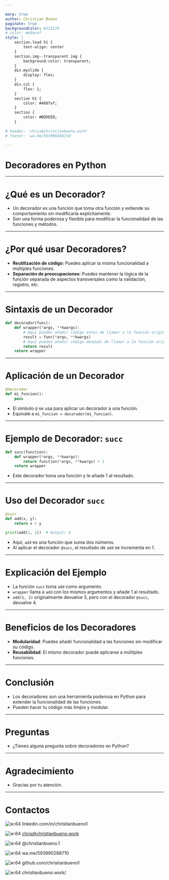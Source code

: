 ```yaml
---

marp: true
author: Christian Bueno
paginate: true
backgroundColor: #212529
# color: #e9ecef
style: |
    section.lead h1 {
        text-align: center
    }
    section.img--transparent img {
        background-color: transparent;
    }
    div.myslide {
        display: flex;
    }
    div.col {
        flex: 1;
    }
    section h1 {
        color: #468faf;
    }
    section {
        color: #BDDEE8;
    }
    
# header: 'chris@christianbueno.work'
# footer: 'wa.me/593990288710'

---
```

<!-- _class: lead -->
# Decoradores en Python

---
# ¿Qué es un Decorador?

- Un decorador es una función que toma otra función y extiende su comportamiento sin modificarla explícitamente.
- Son una forma poderosa y flexible para modificar la funcionalidad de las funciones y métodos.

---
# ¿Por qué usar Decoradores?

- **Reutilización de código**: Puedes aplicar la misma funcionalidad a múltiples funciones.
- **Separación de preocupaciones**: Puedes mantener la lógica de la función separada de aspectos transversales como la validación, registro, etc.

---

# Sintaxis de un Decorador

```python
def decorador(func):
    def wrapper(*args, **kwargs):
        # Aquí puedes añadir código antes de llamar a la función original
        result = func(*args, **kwargs)
        # Aquí puedes añadir código después de llamar a la función original
        return result
    return wrapper
```

---

# Aplicación de un Decorador

```python
@decorador
def mi_funcion():
    pass
```

- El símbolo `@` se usa para aplicar un decorador a una función.
- Equivale a `mi_funcion = decorador(mi_funcion)`.

---

# Ejemplo de Decorador: `succ`

```python
def succ(function):
    def wrapper(*args, **kwargs):
        return function(*args, **kwargs) + 1
    return wrapper
```

- Este decorador toma una función y le añade 1 al resultado.

---

# Uso del Decorador `succ`

```python
@succ
def add(x, y):
    return x + y

print(add(1, 2))  # Output: 4
```

- Aquí, `add` es una función que suma dos números.
- Al aplicar el decorador `@succ`, el resultado de `add` se incrementa en 1.

---

# Explicación del Ejemplo

- La función `succ` toma `add` como argumento.
- `wrapper` llama a `add` con los mismos argumentos y añade 1 al resultado.
- `add(1, 2)` originalmente devuelve 3, pero con el decorador `@succ`, devuelve 4.

---

# Beneficios de los Decoradores

- **Modularidad**: Puedes añadir funcionalidad a las funciones sin modificar su código.
- **Reusabilidad**: El mismo decorador puede aplicarse a múltiples funciones.

---

# Conclusión

- Los decoradores son una herramienta poderosa en Python para extender la funcionalidad de las funciones.
- Pueden hacer tu código más limpio y modular.

---

# Preguntas

- ¿Tienes alguna pregunta sobre decoradores en Python?

---

# Agradecimiento

- Gracias por tu atención.

---
# Contactos
<!-- _class: img--transparent -->
<div class="myslide">
<div class="col">

![w:64](https://api.iconify.design/mdi:linkedin.svg?color=%23ffffff)
linkedin.com/in/christianbueno1

![w:64 ](https://api.iconify.design/material-symbols:mail-outline.svg?color=%23ffffff)
chris@christianbueno.work

![w:64](https://api.iconify.design/mdi:instagram.svg?color=%23ffffff)
@christianbueno.1
</div>
<div class="col">

![w:64](https://api.iconify.design/ic:baseline-whatsapp.svg?color=%23ffffff)
wa.me/593990288710

![w:64](https://api.iconify.design/mdi:github.svg?color=%23ffffff)
github.com/christianbueno1

![w:64](https://api.iconify.design/tabler:world-www.svg?color=%23ffffff)
christianbueno.work/
</div>
</div>